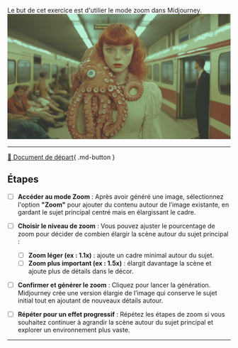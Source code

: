 <style>.md-footer{display:none;}</style>
<script>h1{display:none;}</script>
Le but de cet exercice est d'utilier le mode zoom dans Midjourney. 
<img src="../assets/image/04_rosie_pieuvre.png">
***

[📁 Document de départ](../assets/image/04_rosie_pieuvre.png){ .md-button }   <br>

## Étapes

- [ ] **Accéder au mode Zoom** : Après avoir généré une image, sélectionnez l'option **"Zoom"** pour ajouter du contenu autour de l’image existante, en gardant le sujet principal centré mais en élargissant le cadre.

- [ ] **Choisir le niveau de zoom** : Vous pouvez ajuster le pourcentage de zoom pour décider de combien élargir la scène autour du sujet principal :
   - [ ] **Zoom léger (ex : 1.1x)** : ajoute un cadre minimal autour du sujet.
   - [ ] **Zoom plus important (ex : 1.5x)** : élargit davantage la scène et ajoute plus de détails dans le décor.

- [ ] **Confirmer et générer le zoom** : Cliquez pour lancer la génération. Midjourney crée une version élargie de l’image qui conserve le sujet initial tout en ajoutant de nouveaux détails autour.

- [ ] **Répéter pour un effet progressif** : Répétez les étapes de zoom si vous souhaitez continuer à agrandir la scène autour du sujet principal et explorer un environnement plus vaste.

***

